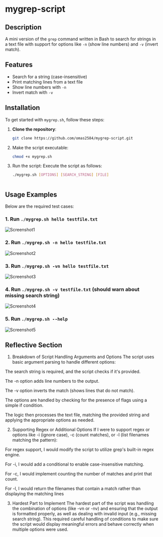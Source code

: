 # mygrep-script

## Description
A mini version of the `grep` command written in Bash to search for strings in a text file with support for options like `-n` (show line numbers) and `-v` (invert match).

## Features
- Search for a string (case-insensitive)
- Print matching lines from a text file
- Show line numbers with `-n`
- Invert match with `-v`

## Installation
To get started with `mygrep.sh`, follow these steps:

1. **Clone the repository**:
   ```bash
   git clone https://github.com/omas2584/mygrep-script.git

2. Make the script executable:
   ```bash   
   chmod +x mygrep.sh

3. Run the script: Execute the script as follows:
   ```bash
   ./mygrep.sh [OPTIONS] [SEARCH_STRING] [FILE]



## Usage Examples

Below are the required test cases:

### 1. Run `./mygrep.sh hello testfile.txt`
![Screenshot1](screenshots/screenshot1.png)

### 2. Run `./mygrep.sh -n hello testfile.txt`
![Screenshot2](screenshots/screenshot2.png)

### 3. Run `./mygrep.sh -vn hello testfile.txt`
![Screenshot3](screenshots/screenshot3.png)

### 4. Run `./mygrep.sh -v testfile.txt` (should warn about missing search string)
![Screenshot4](screenshots/screenshot4.png)

### 5. Run `./mygrep.sh --help`
![Screenshot5](screenshots/screenshot5.png)


## Reflective Section

1. Breakdown of Script Handling Arguments and Options
The script uses basic argument parsing to handle different options:

The search string is required, and the script checks if it's provided.

The -n option adds line numbers to the output.

The -v option inverts the match (shows lines that do not match).

The options are handled by checking for the presence of flags using a simple if condition.

The logic then processes the text file, matching the provided string and applying the appropriate options as needed.

2. Supporting Regex or Additional Options
If I were to support regex or options like -i (ignore case), -c (count matches), or -l (list filenames matching the pattern):

For regex support, I would modify the script to utilize grep's built-in regex engine.

For -i, I would add a conditional to enable case-insensitive matching.

For -c, I would implement counting the number of matches and print that count.

For -l, I would return the filenames that contain a match rather than displaying the matching lines

3. Hardest Part to Implement
The hardest part of the script was handling the combination of options (like -vn or -nv) and ensuring that the output is formatted properly, as well as dealing with invalid input (e.g., missing search string). This required careful handling of conditions to make sure the script would display meaningful errors and behave correctly when multiple options were used.